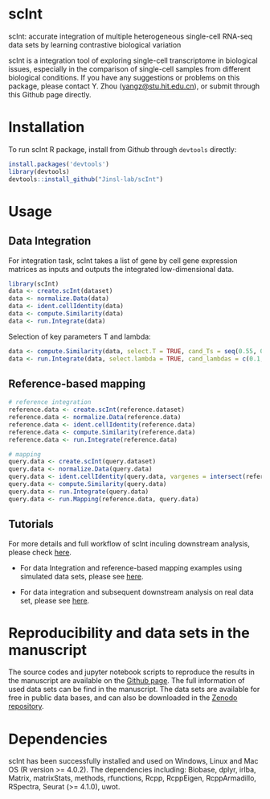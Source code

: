 # scInt
scInt: accurate integration of multiple heterogeneous single-cell RNA-seq data sets by learning contrastive biological variation

scInt is a integration tool of exploring single-cell transcriptome in biological issues, especially in the comparison of single-cell samples from different biological conditions. If you have any suggestions or problems on this package, please contact Y. Zhou (yangz@stu.hit.edu.cn), or submit through this Github page directly.
# Installation
To run scInt R package, install from Github through ``devtools`` directly:
```R
install.packages('devtools')
library(devtools)
devtools::install_github("Jinsl-lab/scInt")
```
# Usage
## Data Integration
For integration task, scInt takes a list of gene by cell gene expression matrices as inputs and outputs the integrated low-dimensional data.

```R
library(scInt)
data <- create.scInt(dataset)
data <- normalize.Data(data)
data <- ident.cellIdentity(data)
data <- compute.Similarity(data)
data <- run.Integrate(data)
```

Selection of key parameters T and lambda:

```R
data <- compute.Similarity(data, select.T = TRUE, cand_Ts = seq(0.55, 0.8, 0.05))
data <- run.Integrate(data, select.lambda = TRUE, cand_lambdas = c(0.1, 1, 5, 10, 20))
```

## Reference-based mapping
```R
# reference integration
reference.data <- create.scInt(reference.dataset)
reference.data <- normalize.Data(reference.data)
reference.data <- ident.cellIdentity(reference.data)
reference.data <- compute.Similarity(reference.data)
reference.data <- run.Integrate(reference.data)

# mapping
query.data <- create.scInt(query.dataset)
query.data <- normalize.Data(query.data)
query.data <- ident.cellIdentity(query.data, vargenes = intersect(reference.data@vargenes, rownames(query.data@norm.data[[1]])))
query.data <- compute.Similarity(query.data)
query.data <- run.Integrate(query.data)
query.data <- run.Mapping(reference.data, query.data)
```

## Tutorials
For more details and full workflow of scInt inculing downstream analysis, please check [here]().

* For data Integration and reference-based mapping examples using simulated data sets, please see [here]().

* For data integration and subsequent downstream analysis on real data set, please see [here]().

# Reproducibility and data sets in the manuscript
The source codes and jupyter notebook scripts to reproduce the results in the manuscript are available on the [Github page](https://github.com/Jinsl-lab/scInt_reproducibility). The full information of used data sets can be find in the manuscript. The data sets are available for free in public data bases, and can also be downloaded in the [Zenodo repository](https://zenodo.org/record/7198744#.ZAvbO3ZByw6).

# Dependencies
scInt has been successfully installed and used on Windows, Linux and Mac OS (R version >= 4.0.2). The dependencies including: Biobase, dplyr, irlba, Matrix, matrixStats, methods, rfunctions, Rcpp, RcppEigen, RcppArmadillo, RSpectra, Seurat (>= 4.1.0), uwot.
